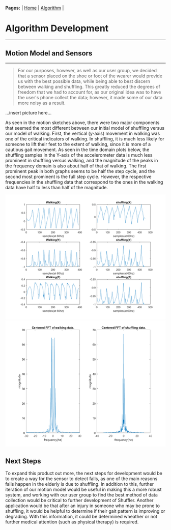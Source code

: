 **Pages:** | [Home](https://rickyroze.github.io/QEA2_Project1/ "home") | [Algorithm](https://rickyroze.github.io/QEA2_Project1/Algorithm "algorithm") |
# **Algorithm Development**
---


## Motion Model and Sensors
---
> For our purposes, however, as well as our user group, we decided that a sensor placed on the shoe or foot of the wearer would provide us with the best possible data, while being able to best discern between walking and shuffling. This greatly reduced the degrees of freedom that we had to account for, as our original idea was to have the user's phone collect the data; however, it made some of our data more noisy as a result. 

...insert picture here...

As seen in the motion sketches above, there were two major components that seemed the most different between our initial model of shuffling versus our model of walking. First, the vertical (y-axis) movement in walking was one of the critical indicators of walking. In shuffling, it is much less likely for someone to lift their feet to the extent of walking, since it is more of a cautious gait movement. As seen in the time domain plots below, the shuffling samples in the Y-axis of the accelerometer data is much less prominent in shuffling versus walking, and the magnitude of the peaks in the frequency domain is also about half of that of walking. The first prominent peak in both graphs seems to be half the step cycle, and the second most prominent is the full step cycle. However, the respective frequencies in the shuffling data that correspond to the ones in the walking data have half to less than half of the magnitude. 

![](./TimeDomainPlots.png)
![](./FrequencyDomainPlots.png)

## Next Steps

To expand this product out more, the next steps for development would be to create a way for the sensor to detect falls, as one of the main reasons falls happen in the elderly is due to shuffling. In addition to this, further iteration of our motion model would be useful in making this a more robust system, and working with our user group to find the best method of data collection would be critical to further development of Shuffler. Another application would be that after an injury in someone who may be prone to shuffling, it would be helpful to determine if their gait pattern is improving or degrading. With this information, it could be determined wheather or not further medical attention (such as physical therapy) is required.  
